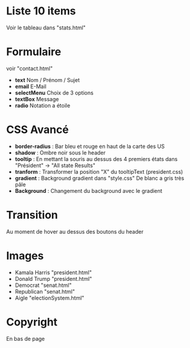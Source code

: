 # Liste 10 items
Voir le tableau dans "stats.html"

# Formulaire
voir "contact.html"
- **text** Nom / Prénom / Sujet
- **email** E-Mail
- **selectMenu** Choix de 3 options
- **textBox** Message
- **radio** Notation a étoile

# CSS Avancé
- **border-radius** : Bar bleu et rouge en haut de la carte des US
- **shadow** : Ombre noir sous le header
- **tooltip** : En mettant la souris au dessus des 4 premiers états dans "Président" -> "All state Results"
- **tranform** : Transformer la position "X" du tooltipText (president.css)
- **gradient** : Background gradient dans "style.css" De blanc a gris très pâle
- **Background** : Changement du background avec le gradient

# Transition
Au moment de hover au dessus des boutons du header

# Images
- Kamala Harris "president.html"
- Donald Trump "president.html"
- Democrat "senat.html"
- Republican "senat.html"
- Aigle "electionSystem.html"

# Copyright
En bas de page